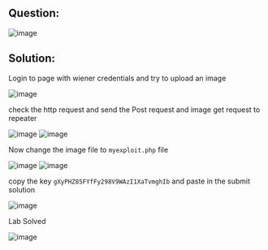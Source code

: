 ## Question:

![image](https://github.com/Nifalnasar/Portswigger-Labs/assets/141356053/79a92fb7-4193-4461-ba2d-e6e3c1cafbf5)

## Solution:

Login to page with wiener credentials and try to upload an image

![image](https://github.com/Nifalnasar/Portswigger-Labs/assets/141356053/9602972f-f2a2-4a0b-87ae-bbbd1a07923c)

check the http request and send the Post request and image get request to repeater

![image](https://github.com/Nifalnasar/Portswigger-Labs/assets/141356053/c14e273a-2fb0-460c-88dd-cc17dcf9c5a3)
![image](https://github.com/Nifalnasar/Portswigger-Labs/assets/141356053/a670a40b-a0ee-4268-bf1b-68cf85a5ed26)

Now change the image file to ```myexploit.php``` file

![image](https://github.com/Nifalnasar/Portswigger-Labs/assets/141356053/d6308195-7fa9-4e53-82fe-db008568dee4)
![image](https://github.com/Nifalnasar/Portswigger-Labs/assets/141356053/a8d779f4-811d-4445-84bf-59cf14bb7979)

copy the key ```gXyPHZ85FYfFy298V9WAzI1XaTvmghIb``` and paste in the submit solution

![image](https://github.com/Nifalnasar/Portswigger-Labs/assets/141356053/571e48d6-98e2-4f2d-8baa-b353f970af9f)

Lab Solved

![image](https://github.com/Nifalnasar/Portswigger-Labs/assets/141356053/44364f92-ad18-4b21-9503-c56047b6f0e3)
